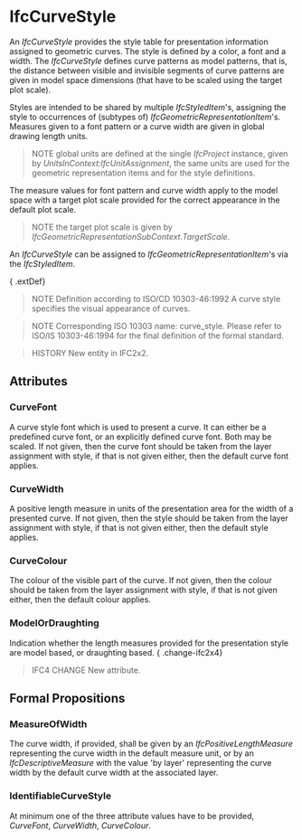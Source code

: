 # IfcCurveStyle

An _IfcCurveStyle_ provides the style table for presentation information assigned to geometric curves. The style is defined by a color, a font and a width. The _IfcCurveStyle_ defines curve patterns as model patterns, that is, the distance between visible and invisible segments of curve patterns are given in model space dimensions (that have to be scaled using the target plot scale).<!-- end of definition -->

Styles are intended to be shared by multiple _IfcStyledItem_'s, assigning the style to occurrences of (subtypes of) _IfcGeometricRepresentationItem_'s. Measures given to a font pattern or a curve width are given in global drawing length units.

> NOTE  global units are defined at the single _IfcProject_ instance, given by _UnitsInContext:IfcUnitAssignment_, the same units are used for the geometric representation items and for the style definitions.

The measure values for font pattern and curve width apply to the model space with a target plot scale provided for the correct appearance in the default plot scale.

> NOTE  the target plot scale is given by _IfcGeometricRepresentationSubContext.TargetScale_.

An _IfcCurveStyle_ can be assigned to _IfcGeometricRepresentationItem_'s via the _IfcStyledItem_.

{ .extDef}
> NOTE  Definition according to ISO/CD 10303-46:1992
> A curve style specifies the visual appearance of curves.

> NOTE  Corresponding ISO 10303 name: curve_style. Please refer to ISO/IS 10303-46:1994 for the final definition of the formal standard.

> HISTORY  New entity in IFC2x2.

## Attributes

### CurveFont
A curve style font which is used to present a curve. It can either be a predefined curve font, or an explicitly defined curve font. Both may be scaled. If not given, then the curve font should be taken from the layer assignment with style, if that is not given either, then the default curve font applies.

### CurveWidth
A positive length measure in units of the presentation area for the width of a presented curve. If not given, then the style should be taken from the layer assignment with style, if that is not given either, then the default style applies.

### CurveColour
The colour of the visible part of the curve. If not given, then the colour should be taken from the layer assignment with style, if that is not given either, then the default colour applies.

### ModelOrDraughting
Indication whether the length measures provided for the presentation style are model based, or draughting based.
{ .change-ifc2x4}
> IFC4 CHANGE  New attribute.

## Formal Propositions

### MeasureOfWidth
The curve width, if provided, shall be given by an _IfcPositiveLengthMeasure_ representing the curve width in the default measure unit, or by an _IfcDescriptiveMeasure_ with the value 'by layer' representing the curve width by the default curve width at the associated layer.

### IdentifiableCurveStyle
At minimum one of the three attribute values have to be provided, _CurveFont_, _CurveWidth_, _CurveColour_.
